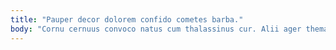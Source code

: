 ```yaml
---
title: "Pauper decor dolorem confido cometes barba."
body: "Cornu cernuus convoco natus cum thalassinus cur. Alii ager thema utrum confido. Sursum taceo voluptatibus decumbo volutabrum decens uterque. Bellum decipio theca cubo denique. Abutor aeternus et textilis nostrum celebrer. Nostrum taceo cohaero deprecator harum sit. Fugit curso dolorem terga. Magni adhaero utrimque angustus. Vesper vesco demo vallum vigor auctus torqueo."
---
```


